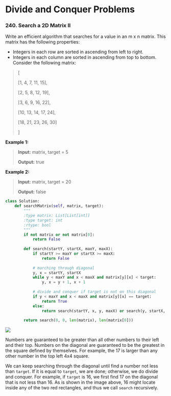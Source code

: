 # Divide and Conquer Problems

### 240. Search a 2D Matrix II

Write an efficient algorithm that searches for a value in an m x n matrix. This matrix has the following properties:

- Integers in each row are sorted in ascending from left to right.
- Integers in each column are sorted in ascending from top to bottom.
Consider the following matrix:

> [
> 
>   [1,   4,  7, 11, 15],
> 
>   [2,   5,  8, 12, 19],
> 
>   [3,   6,  9, 16, 22],
> 
>   [10, 13, 14, 17, 24],
> 
>   [18, 21, 23, 26, 30]
> 
> ]

**Example 1:**

> **Input:** matrix, target = 5
> 
> **Output:** true

**Example 2:**

> **Input:** matrix, target = 20
> 
> **Output:** false

```python
class Solution:
    def searchMatrix(self, matrix, target):
        """
        :type matrix: List[List[int]]
        :type target: int
        :rtype: bool
        """
        if not matrix or not matrix[0]:
            return False
        
        def search(startY, startX, maxY, maxX):
            if startY >= maxY or startX >= maxX:
                return False
            
            # marching through diagonal
            y, x = startY, startX
            while y < maxY and x < maxX and matrix[y][x] < target:
                y, x = y + 1, x + 1
            
            # divide and conquer if target is not on this diagonal
            if y < maxY and x < maxX and matrix[y][x] == target:
                return True
            else:
                return search(startY, x, y, maxX) or search(y, startX, maxY, x)
        
        return search(0, 0, len(matrix), len(matrix[0]))
```

![](https://s3-lc-upload.s3.amazonaws.com/users/shankark/image_1523638489.png)

Numbers are guaranteed to be greater than all other numbers to their left and their top. Numbers on the diagonal are guaranteed to be the greatest in the square defined by themselves. For example, the 17 is larger than any other number in the top left 4x4 square.

We can keep searching through the diagonal until find a number not less than `target`. If it is equal to `target`, we are done; otherwise, we do divide and conquer. For example, if `target` is 16, we first find 17 on the diagonal that is not less than 16. As is shown in the image above, 16 might locate inside any of the two red rectangles, and thus we call `search` recursively.